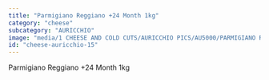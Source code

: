 ```yaml
---
title: "Parmigiano Reggiano +24 Month 1kg"
category: "cheese"
subcategory: "AURICCHIO"
image: "media/1 CHEESE AND COLD CUTS/AURICCHIO PICS/AU5000/PARMIGIANO REGGIANO +24 month - 1Kg.jpg"
id: "cheese-auricchio-15"
---
```


Parmigiano Reggiano +24 Month 1kg
